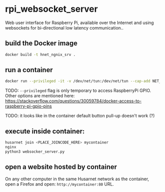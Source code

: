 # rpi_websocket_server
Web user interface for Raspberry Pi, available over the Internet and using websockets for bi-directional low latency communication..

## build the Docker image

```bash
docker build -t hnet_ngnix_srv .
```

## run a container

```bash
docker run --privileged -it -v /dev/net/tun:/dev/net/tun --cap-add NET_ADMIN --sysctl net.ipv6.conf.all.disable_ipv6=0 hnet_ngnix_srv
```

TODO: `--privileged` flag is only temporary to access RaspberryPi GPIO. Other options are mentioned here: https://stackoverflow.com/questions/30059784/docker-access-to-raspberry-pi-gpio-pins

TODO: it looks like in the container default button pull-up doesn't work (?)

## execute inside container:

```bash
husarnet join <PLACE_JOINCODE_HERE> mycontainer
nginx
python3 websocker_server.py
```

## open a website hosted by container

On any other computer in the same Husarnet network as the container, open a Firefox and open: `http://mycontainer:80` URL.
